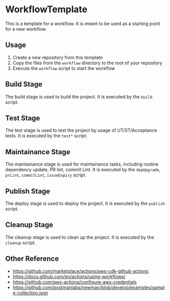 # WorkflowTemplate
This is a template for a workflow. It is meant to be used as a starting point for a new workflow.

## Usage
1. Create a new repository from this template
2. Copy the files from the `workflow` directory to the root of your repository
3. Execute the `workflow` script to start the workflow

## Build Stage
The build stage is used to build the project. It is executed by the `build` script.

## Test Stage
The test stage is used to test the project by usage of UT/ST/Acceptance tests. It is executed by the `test*` script.

## Maintainance Stage
The maintainance stage is used for maintainance tasks, including routine dependency update, PR lint, commit Lint. It is executed by the `depUpgrade`, `prLint`, `commitLint`, `issueExpiry` script.

## Publish Stage
The deploy stage is used to deploy the project. It is executed by the `publish` script.

## Cleanup Stage
The cleanup stage is used to clean up the project. It is executed by the `cleanup` script.

## Other Reference
- https://github.com/marketplace/actions/aws-cdk-github-actions
- https://docs.github.com/en/actions/using-workflows/
- https://github.com/aws-actions/configure-aws-credentials
- https://github.com/postmanlabs/newman/blob/develop/examples/sample-collection.json